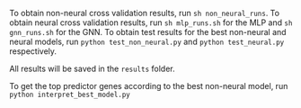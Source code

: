To obtain non-neural cross validation results, run `sh non_neural_runs`. To obtain neural cross validation results, run `sh mlp_runs.sh` for the MLP and `sh gnn_runs.sh` for the GNN. To obtain test results for the best non-neural and neural models, run `python test_non_neural.py` and `python test_neural.py` respectively. 

All results will be saved in the `results` folder. 

To get the top predictor genes according to the best non-neural model, run `python interpret_best_model.py`
